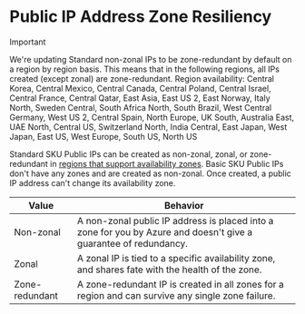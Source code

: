 # Public IP Address Zone Resiliency

> [!IMPORTANT]
> We're updating Standard non-zonal IPs to be zone-redundant by default on a region by region basis. This means that in the following regions, all IPs created (except zonal) are zone-redundant.
> Region availability: Central Korea, Central Mexico, Central Canada, Central Poland, Central Israel, Central France, Central Qatar, East Asia, East US 2, East Norway, Italy North, Sweden Central, South Africa North, South Brazil, West Central Germany, West US 2, Central Spain, North Europe, UK South, Australia East, UAE North, Central US, Switzerland North, India Central, East Japan, West Japan, East US, West Europe, South US, North US
> 

Standard SKU Public IPs can be created as non-zonal, zonal, or zone-redundant in [regions that support availability zones](https://learn.microsoft.com/azure/reliability/availability-zones-region-support). Basic SKU Public IPs don't have any zones and are created as non-zonal. Once created, a public IP address can't change its availability zone.

| Value | Behavior |
| --- | --- |
| Non-zonal |  A non-zonal public IP address is placed into a zone for you by Azure and doesn't give a guarantee of redundancy. |
| Zonal  |	 A zonal IP is tied to a specific availability zone, and shares fate with the health of the zone. |
| Zone-redundant	| A zone-redundant IP is created in all zones for a region and can survive any single zone failure. |